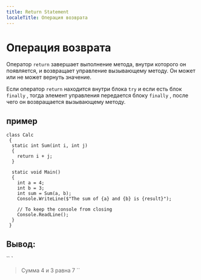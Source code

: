 ```yaml
---
title: Return Statement
localeTitle: Операция возврата
---
```

# Операция возврата

Оператор `return` завершает выполнение метода, внутри которого он появляется, и возвращает управление вызывающему методу. Он может или не может вернуть значение.

Если оператор `return` находится внутри блока `try` и если есть блок `finally` , тогда элемент управления передается блоку `finally` , после чего он возвращается вызывающему методу.

## пример
```
class Calc 
 { 
  static int Sum(int i, int j) 
  { 
    return i + j; 
  } 
 
  static void Main() 
  { 
    int a = 4; 
    int b = 3; 
    int sum = Sum(a, b); 
    Console.WriteLine($"The sum of {a} and {b} is {result}"); 
 
    // To keep the console from closing 
    Console.ReadLine(); 
  } 
 } 
```

## Вывод:

\`\` \`

> Сумма 4 и 3 равна 7 \`\`